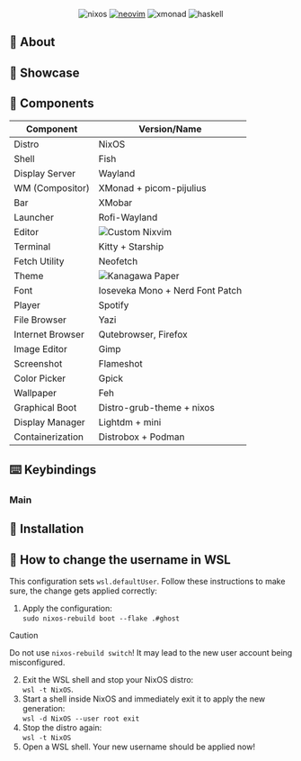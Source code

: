 
<div align="center">
   
![nixos](https://img.shields.io/badge/NixOS-5277C3?style=for-the-badge&logo=nixos&logoColor=white)
[![neovim](https://img.shields.io/badge/NeoVim-%2357A143.svg?&style=for-the-badge&logo=neovim&logoColor=white)](https://neovim.io)
![xmonad](https://img.shields.io/badge/xmonad-%23fc4c5c.svg?style=for-the-badge&logo=xmonad&logoColor=white)
![haskell](https://img.shields.io/badge/Haskell-5D4F85?style=for-the-badge&logo=haskell&logoColor=white)

</div>

## 📖 About

## 🌟 Showcase

## 🔧 Components

| Component        | Version/Name                                                     |
|------------------|------------------------------------------------------------------|
| Distro           | NixOS                                                            |
| Shell            | Fish                                                             |
| Display Server   | Wayland                                                          |
| WM (Compositor)  | XMonad + picom-pijulius                                          |
| Bar              | XMobar                                                           |
| Launcher         | Rofi-Wayland                                                     |
| Editor           | ![Custom Nixvim](https://github.com/dsunshi/nixvim)              |
| Terminal         | Kitty + Starship                                                 |
| Fetch Utility    | Neofetch                                                         |
| Theme            | ![Kanagawa Paper](https://github.com/sho-87/kanagawa-paper.nvim) |
| Font             | Ioseveka Mono + Nerd Font Patch                                  |
| Player           | Spotify                                                          |
| File Browser     | Yazi                                                             |
| Internet Browser | Qutebrowser, Firefox                                             |
| Image Editor     | Gimp                                                             |
| Screenshot       | Flameshot                                                        |
| Color Picker     | Gpick                                                            |
| Wallpaper        | Feh                                                              |
| Graphical Boot   | Distro-grub-theme + nixos                                        |
| Display Manager  | Lightdm + mini                                                   |
| Containerization | Distrobox + Podman                                               |

## ⌨️ Keybindings

### Main

## 🚀 Installation

## 🚨 How to change the username in WSL

This configuration sets `wsl.defaultUser`.
Follow these instructions to make sure, the change gets applied correctly:

1. Apply the configuration:\
   `sudo nixos-rebuild boot --flake .#ghost`
> [!CAUTION]
> Do not use `nixos-rebuild switch`! It may lead to the new user account being misconfigured.
2. Exit the WSL shell and stop your NixOS distro:\
   `wsl -t NixOS`.
3. Start a shell inside NixOS and immediately exit it to apply the new generation:\
   `wsl -d NixOS --user root exit`
4. Stop the distro again:\
   `wsl -t NixOS`
5. Open a WSL shell. Your new username should be applied now!
